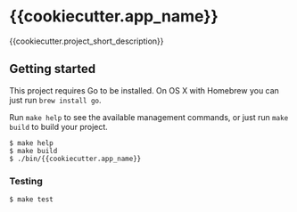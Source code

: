 # {{cookiecutter.app_name}}

{{cookiecutter.project_short_description}}

## Getting started

This project requires Go to be installed. On OS X with Homebrew you can just run `brew install go`.

Run `make help` to see the available management commands, or just run `make build` to build your project.

```console
$ make help
$ make build
$ ./bin/{{cookiecutter.app_name}}
```

### Testing

```console
$ make test
```
